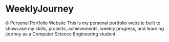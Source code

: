 # WeeklyJourney
🌐 Personal Portfolio Website This is my personal portfolio website built to showcase my skills, projects, achievements, weekly progress, and learning journey as a Computer Science Engineering student.
